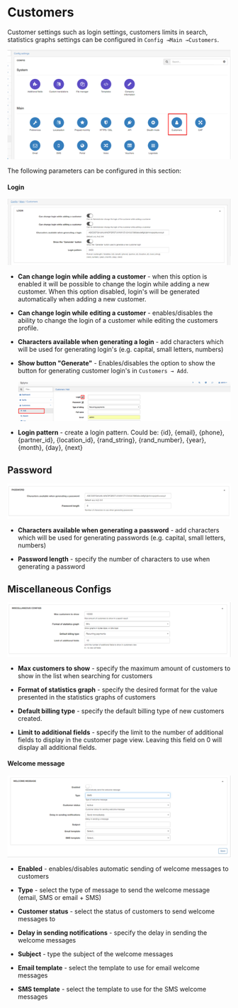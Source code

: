 Customers
=========

Customer settings such as login settings, customers limits in search, statistics graphs settings can be configured in `Config →Main →Customers`.


![Main menu](main_menu2.png)

The following parameters can be configured in this section:


#### Login

![Login](customer_login.png)

* **Can change login while adding a customer** - when this option is enabled it will be possible to change the login while adding a new customer. When this option disabled, login's will be  generated automatically when adding a new customer.

* **Can change login while editing a customer** - enables/disables the ability to change the login of a customer while editing the customers profile.  

* **Characters available when generating a login** - add characters which will be used for generating login's  (e.g. capital, small letters, numbers)

* **Show button "Generate"** - Enables/disables the option to show the button for generating customer login's in `Customers → Add`.

  ![Login generator](login_generator.png)

* **Login pattern** - create a login pattern. Could be: {id}, {email}, {phone}, {partner_id}, {location_id}, {rand_string}, {rand_number}, {year}, {month}, {day}, {next}

## Password

![Password](password.png)

* **Characters available when generating a password** - add characters which will be used for generating passwords  (e.g. capital, small letters, numbers)

* **Password length** - specify the number of characters to use when generating a password

## Miscellaneous Configs

![Miscellaneous](miscellaneous.png)

* **Max customers to show** - specify the maximum amount of customers to show in the list when searching for customers

* **Format of statistics graph** - specify the desired format for the value presented in the statistics graphs of customers

* **Default billing type** - specify the default billing type of new customers created.

* **Limit to additional fields** - specify the limit to the number of additional fields to display in the customer page view. Leaving this field on 0 will display all additional fields.

#### Welcome message

![Welcome messages](welcome.png)

* **Enabled** - enables/disables automatic sending of welcome messages to customers

* **Type** - select the type of message to send the welcome message (email, SMS or email + SMS)

* **Customer status** - select the status of customers to send welcome messages to

* **Delay in sending notifications** - specify the delay in sending the welcome messages

* **Subject** - type the subject of the welcome messages

* **Email template** -  select the template to use for email welcome messages

* **SMS template** -  select the template to use for the SMS welcome messages
